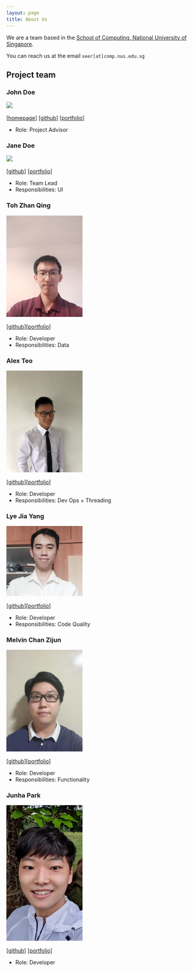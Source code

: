 ```yaml
---
layout: page
title: About Us
---
```


We are a team based in the [School of Computing, National University of Singapore](http://www.comp.nus.edu.sg).

You can reach us at the email `seer[at]comp.nus.edu.sg`

## Project team

### John Doe

<img src="images/johndoe.png" width="200px">

[[homepage](http://www.comp.nus.edu.sg/~damithch)]
[[github](https://github.com/johndoe)]
[[portfolio](team/johndoe.md)]

* Role: Project Advisor

### Jane Doe

<img src="images/johndoe.png" width="200px">

[[github](http://github.com/johndoe)]
[[portfolio](team/johndoe.md)]

* Role: Team Lead
* Responsibilities: UI

### Toh Zhan Qing

<img src="images/tzhan98.png" width="200px">

[[github](http://github.com/tzhan98)][[portfolio](team/tzhan98.md)]

* Role: Developer
* Responsibilities: Data

### Alex Teo

<img src="images/alexteo98.png" width="200px">

[[github](http://github.com/alexteo98)][[portfolio](team/alexteo98.md)]

* Role: Developer
* Responsibilities: Dev Ops + Threading

### Lye Jia Yang

<img src="images/jiaaa-yang.png" width="200px">

[[github](http://github.com/jiaaa-yang)][[portfolio](team/jiaaa-yang.md)]

* Role: Developer
* Responsibilities: Code Quality

### Melvin Chan Zijun

<img src="images/melvinczj.png" width="200px">

[[github](https://https://github.com/MelvinCZJ)][[portfolio](team/melvinczj.md)]

* Role: Developer
* Responsibilities: Functionality

### Junha Park

<img src="images/b1llp4rk.png" width="200px">

[[github](http://github.com/B1LLP4RK)]
[[portfolio](team/b1llp4rk.md)]

* Role: Developer

